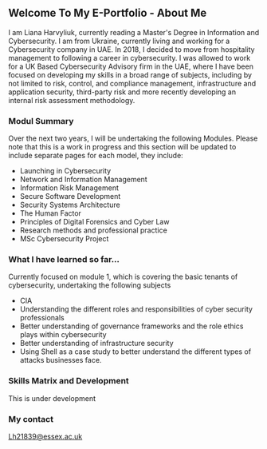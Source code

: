 ## Welcome To My E-Portfolio - About Me 

I am Liana Harvyliuk, currently reading a Master's Degree in Information and Cybersecurity. I am from Ukraine, currently living and working for a Cybersecurity company in UAE.
In 2018, I decided to move from hospitality management to following a career in cybersecurity. I was allowed to work for a UK Based Cybersecurity Advisory
firm in the UAE, where I have been focused on developing my skills in a broad range of subjects, including by not limited to risk, control, and compliance management,
infrastructure and application security, third-party risk and more recently developing an internal risk assessment methodology.  

### Modul Summary 
Over the next two years, I will be undertaking the following Modules. Please note that this is a work in progress and this section will be updated to include separate pages for each model, they include:

- Launching in Cybersecurity 
- Network and Information Management 
- Information Risk Management 
- Secure Software Development 
- Security Systems Architecture 
- The Human Factor 
- Principles of Digital Forensics and Cyber Law 
- Research methods and professional practice 
- MSc Cybersecurity Project 

### What I have learned so far...

Currently focused on module 1, which is covering the basic tenants of cybersecurity, undertaking the following subjects 
- CIA 
- Understanding the different roles and responsibilities  of cyber security professionals 
- Better understanding of governance frameworks and the role ethics plays within cybersecurity 
- Better understanding of infrastructure security 
- Using Shell as a case study to better understand the different types of attacks businesses face.

### Skills Matrix and Development 

This is under development 

### My contact 
 
Lh21839@essex.ac.uk

